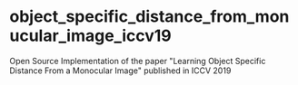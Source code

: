 # object_specific_distance_from_monucular_image_iccv19
Open Source Implementation of the paper "Learning Object Specific Distance From a Monocular Image" published in ICCV 2019

